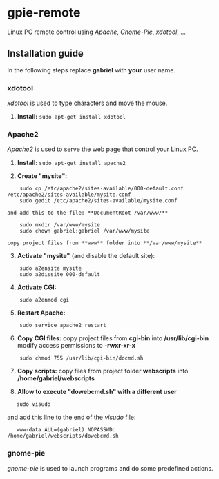 # gpie-remote
Linux PC remote control using *Apache*, *Gnome-Pie*, *xdotool*, ...


## Installation guide
In the following steps replace **gabriel** with **your** user name.

### xdotool
*xdotool* is used to type characters and move the mouse.

1. **Install:** `sudo apt-get install xdotool`

### Apache2
*Apache2* is used to serve the web page that control your Linux PC.

1. **Install:** `sudo apt-get install apache2`

2. **Create "mysite":**
```
    sudo cp /etc/apache2/sites-available/000-default.conf /etc/apache2/sites-available/mysite.conf
    sudo gedit /etc/apache2/sites-available/mysite.conf
```
    and add this to the file: **DocumentRoot /var/www/**

```
    sudo mkdir /var/www/mysite
    sudo chown gabriel:gabriel /var/www/mysite
```
    copy project files from **www** folder into **/var/www/mysite**
    
3. **Activate "mysite"** (and disable the default site):
```
    sudo a2ensite mysite
    sudo a2dissite 000-default
```

4. **Activate CGI:**
```
    sudo a2enmod cgi
```

5. **Restart Apache:**
```
    sudo service apache2 restart
```

6. **Copy CGI files:**
   copy project files from **cgi-bin** into **/usr/lib/cgi-bin**
   modify access permissions to **-rwxr-xr-x**
```
    sudo chmod 755 /usr/lib/cgi-bin/docmd.sh
```

7. **Copy scripts:**
   copy files from project folder **webscripts** into **/home/gabriel/webscripts**

8. **Allow to execute "dowebcmd.sh" with a different user**
```
   sudo visudo
```

   and add this line to the end of the *visudo* file:
```
   www-data ALL=(gabriel) NOPASSWD: /home/gabriel/webscripts/dowebcmd.sh
```
   
### gnome-pie
*gnome-pie* is used to launch programs and do some predefined actions.



